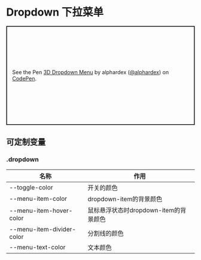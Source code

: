 # Dropdown 下拉菜单

<p class="codepen" data-height="265" data-theme-id="dark" data-default-tab="html,result" data-user="alphardex" data-slug-hash="rNaNyev" style="height: 265px; box-sizing: border-box; display: flex; align-items: center; justify-content: center; border: 2px solid; margin: 1em 0; padding: 1em;" data-pen-title="3D Dropdown Menu">
  <span>See the Pen <a href="https://codepen.io/alphardex/pen/rNaNyev">
  3D Dropdown Menu</a> by alphardex (<a href="https://codepen.io/alphardex">@alphardex</a>)
  on <a href="https://codepen.io">CodePen</a>.</span>
</p>
<script async src="https://static.codepen.io/assets/embed/ei.js"></script>

## 可定制变量

### .dropdown

| 名称                           | 作用                          |
| ------------------------------ | ----------------------------- |
| --toggle-color | 开关的颜色          |
| --menu-item-color | dropdown-item的背景颜色 |
| --menu-item-hover-color | 鼠标悬浮状态时dropdown-item的背景颜色 |
| --menu-item-divider-color | 分割线的颜色                          |
| --menu-text-color | 文本颜色     |